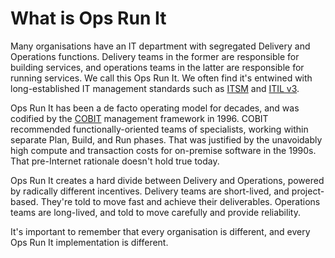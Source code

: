 # What is Ops Run It

Many organisations have an IT department with segregated Delivery and Operations functions. 
Delivery teams in the former are responsible for building services, and operations teams in the latter are responsible for running services. We call this Ops Run It. We often find it's entwined with long-established IT management standards such as [ITSM](https://en.wikipedia.org/wiki/IT_service_management) and [ITIL v3](https://www.axelos.com/certifications/itil-certifications).

Ops Run It has been a de facto operating model for decades, and was codified by the [COBIT](https://en.wikipedia.org/wiki/COBIT) management framework in 1996. COBIT recommended functionally-oriented teams of specialists, working within separate Plan, Build, and Run phases. That was justified by the unavoidably high compute and transaction costs for on-premise software in the 1990s. That pre-Internet rationale doesn't hold true today. 

Ops Run It creates a hard divide between Delivery and Operations, powered by radically different incentives. Delivery teams are short-lived, and project-based. They're told to move fast and achieve their deliverables. Operations teams are long-lived, and told to move carefully and provide reliability. 

It's important to remember that every organisation is different, and every Ops Run It implementation is different. 

